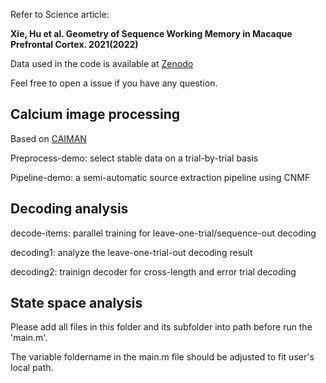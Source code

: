 
Refer to Science article:

**Xie, Hu et al. Geometry of Sequence Working Memory in Macaque Prefrontal Cortex. 2021(2022)**

Data used in the code is available at [Zenodo](https://doi.org/10.5281/zenodo.5739376)

Feel free to open a issue if you have any question.


## Calcium image processing

Based on [CAIMAN](https://github.com/flatironinstitute/CaImAn)

Preprocess-demo: select stable data on a trial-by-trial basis

Pipeline-demo: a semi-automatic source extraction pipeline using CNMF


## Decoding analysis

decode-items: parallel training for leave-one-trial/sequence-out decoding

decoding1: analyze the leave-one-trial-out decoding result

decoding2: trainign decoder for cross-length and error trial decoding


## State space analysis

Please add all files in this folder and its subfolder into path before run the 'main.m'.

The variable foldername in the main.m file should be adjusted to fit user's local path. 



